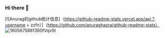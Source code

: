### Hi there 👋
[![Anurag的github统计信息]（https://github-readme-stats.vercel.app/api？username = zzfn）]（https://github.com/anuraghazra/github-readme-stats）
![1605675881360fVqv5t](https://cdn.zzfzzf.com//1605675881360fVqv5t.jpg)
<!--
**zzfn/zzfn** is a ✨ _special_ ✨ repository because its `README.md` (this file) appears on your GitHub profile.

Here are some ideas to get you started:

- 🔭 I’m currently working on ...
- 🌱 I’m currently learning ...
- 👯 I’m looking to collaborate on ...
- 🤔 I’m looking for help with ...
- 💬 Ask me about ...
- 📫 How to reach me: ...
- 😄 Pronouns: ...
- ⚡ Fun fact: ...
-->

